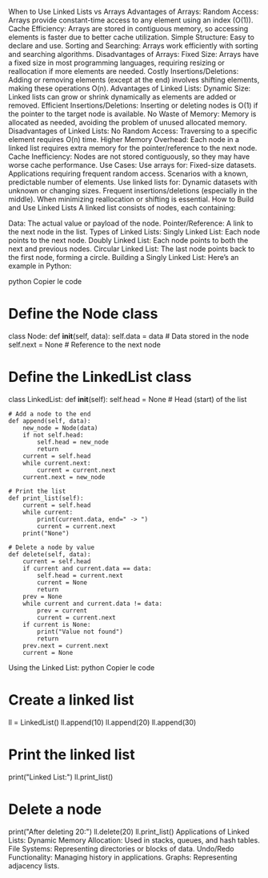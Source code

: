 When to Use Linked Lists vs Arrays
Advantages of Arrays:
Random Access: Arrays provide constant-time access to any element using an index (O(1)).
Cache Efficiency: Arrays are stored in contiguous memory, so accessing elements is faster due to better cache utilization.
Simple Structure: Easy to declare and use.
Sorting and Searching: Arrays work efficiently with sorting and searching algorithms.
Disadvantages of Arrays:
Fixed Size: Arrays have a fixed size in most programming languages, requiring resizing or reallocation if more elements are needed.
Costly Insertions/Deletions: Adding or removing elements (except at the end) involves shifting elements, making these operations O(n).
Advantages of Linked Lists:
Dynamic Size: Linked lists can grow or shrink dynamically as elements are added or removed.
Efficient Insertions/Deletions: Inserting or deleting nodes is O(1) if the pointer to the target node is available.
No Waste of Memory: Memory is allocated as needed, avoiding the problem of unused allocated memory.
Disadvantages of Linked Lists:
No Random Access: Traversing to a specific element requires O(n) time.
Higher Memory Overhead: Each node in a linked list requires extra memory for the pointer/reference to the next node.
Cache Inefficiency: Nodes are not stored contiguously, so they may have worse cache performance.
Use Cases:
Use arrays for:
Fixed-size datasets.
Applications requiring frequent random access.
Scenarios with a known, predictable number of elements.
Use linked lists for:
Dynamic datasets with unknown or changing sizes.
Frequent insertions/deletions (especially in the middle).
When minimizing reallocation or shifting is essential.
How to Build and Use Linked Lists
A linked list consists of nodes, each containing:

Data: The actual value or payload of the node.
Pointer/Reference: A link to the next node in the list.
Types of Linked Lists:
Singly Linked List: Each node points to the next node.
Doubly Linked List: Each node points to both the next and previous nodes.
Circular Linked List: The last node points back to the first node, forming a circle.
Building a Singly Linked List:
Here’s an example in Python:

python
Copier le code
# Define the Node class
class Node:
    def __init__(self, data):
        self.data = data  # Data stored in the node
        self.next = None  # Reference to the next node

# Define the LinkedList class
class LinkedList:
    def __init__(self):
        self.head = None  # Head (start) of the list

    # Add a node to the end
    def append(self, data):
        new_node = Node(data)
        if not self.head:
            self.head = new_node
            return
        current = self.head
        while current.next:
            current = current.next
        current.next = new_node

    # Print the list
    def print_list(self):
        current = self.head
        while current:
            print(current.data, end=" -> ")
            current = current.next
        print("None")

    # Delete a node by value
    def delete(self, data):
        current = self.head
        if current and current.data == data:
            self.head = current.next
            current = None
            return
        prev = None
        while current and current.data != data:
            prev = current
            current = current.next
        if current is None:
            print("Value not found")
            return
        prev.next = current.next
        current = None
Using the Linked List:
python
Copier le code
# Create a linked list
ll = LinkedList()
ll.append(10)
ll.append(20)
ll.append(30)

# Print the linked list
print("Linked List:")
ll.print_list()

# Delete a node
print("After deleting 20:")
ll.delete(20)
ll.print_list()
Applications of Linked Lists:
Dynamic Memory Allocation: Used in stacks, queues, and hash tables.
File Systems: Representing directories or blocks of data.
Undo/Redo Functionality: Managing history in applications.
Graphs: Representing adjacency lists.